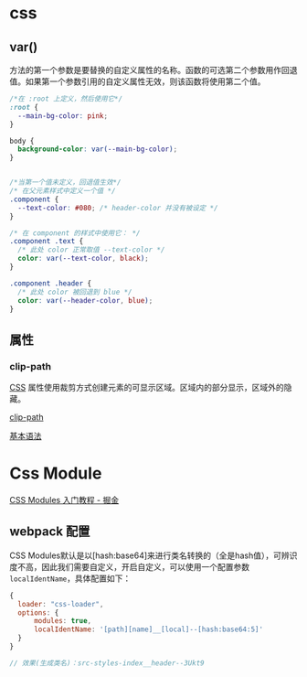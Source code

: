 # css

## var()

方法的第一个参数是要替换的自定义属性的名称。函数的可选第二个参数用作回退值。如果第一个参数引用的自定义属性无效，则该函数将使用第二个值。

```css
/*在 :root 上定义，然后使用它*/
:root {
  --main-bg-color: pink;
}

body {
  background-color: var(--main-bg-color);
}


/*当第一个值未定义，回退值生效*/
/* 在父元素样式中定义一个值 */
.component {
  --text-color: #080; /* header-color 并没有被设定 */
}

/* 在 component 的样式中使用它： */
.component .text {
  /* 此处 color 正常取值 --text-color */
  color: var(--text-color, black); 
}

.component .header {
  /* 此处 color 被回退到 blue */
  color: var(--header-color, blue);
}
```





## 属性



### clip-path

 [CSS](https://developer.mozilla.org/zh-CN/docs/Web/CSS) 属性使用裁剪方式创建元素的可显示区域。区域内的部分显示，区域外的隐藏。

[clip-path](https://developer.mozilla.org/zh-CN/docs/Web/CSS/clip-path)

[基本语法](https://segmentfault.com/a/1190000010936207)









# Css Module

[CSS Modules 入门教程 - 掘金](https://juejin.cn/post/6844903665485119496)

## webpack 配置

CSS Modules默认是以[hash:base64]来进行类名转换的（全是hash值），可辨识度不高，因此我们需要自定义，开启自定义，可以使用一个配置参数`localIdentName`，具体配置如下：

```js
{ 
  loader: "css-loader",
  options: {
      modules: true,
      localIdentName: '[path][name]__[local]--[hash:base64:5]'
  }
}

// 效果(生成类名)：src-styles-index__header--3Ukt9
```
